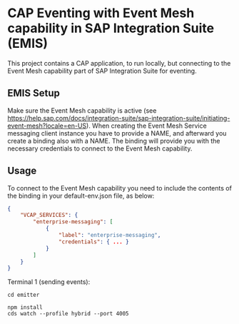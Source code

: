 # CAP Eventing with Event Mesh capability in SAP Integration Suite (EMIS)

This project contains a CAP application, to run locally, but connecting to the Event Mesh capability part of SAP Integration Suite for eventing.

## EMIS Setup
Make sure the Event Mesh capability is active (see https://help.sap.com/docs/integration-suite/sap-integration-suite/initiating-event-mesh?locale=en-US).
When creating the Event Mesh Service messaging client instance you have to provide a NAME, and afterward you create a binding also with a NAME. The binding will provide you with the necessary credentials to connect to the Event Mesh capability.


## Usage

To connect to the Event Mesh capability you need to include the contents of the binding in your default-env.json file, as below:

```json
{
    "VCAP_SERVICES": {
        "enterprise-messaging": [
            {
                "label": "enterprise-messaging",
                "credentials": { ... }
            }
        ]
    }
}
```

Terminal 1 (sending events):
```
cd emitter

npm install
cds watch --profile hybrid --port 4005
```
